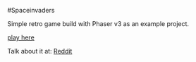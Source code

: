 #Spaceinvaders

Simple retro game build with Phaser v3 as an example project.

[play here](https://bit33.io/spaceinvaders/)

Talk about it at: [Reddit](https://www.reddit.com/r/phaser/comments/an0q5d/phaser_3_space_invaders_game/)
